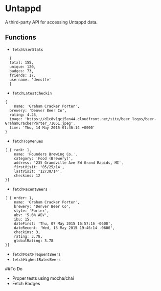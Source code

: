 # Untappd

A third-party API for accessing Untappd data.

## Functions

* `fetchUserStats`

```
  {
  total: 155,
  unique: 120,
  badges: 73,
  friends: 17,
  username: 'denolfe' 
  }
```

* `fetchLatestCheckin`

```
{ 
    name: 'Graham Cracker Porter',
  brewery: 'Denver Beer Co',
  rating: 4.25,
  image: 'https://d1c8v1qci5en44.cloudfront.net/site/beer_logos/beer-GrahamCrackerPorter_71051.jpeg',
  time: 'Thu, 14 May 2015 01:46:14 +0000' 
}
```

* `fetchTopVenues`

```
[ { rank: 1,
    name: 'Founders Brewing Co.',
    category: 'Food (Brewery)',
    address: '235 Grandville Ave SW Grand Rapids, MI',
    firstVisit: '05/25/14',
    lastVisit: '12/30/14',
    checkins: 12 
}]
```

* `fetchRecentBeers`

```
[ { order: 1,
    name: 'Graham Cracker Porter',
    brewery: 'Denver Beer Co',
    style: 'Porter',
    abv: '5.6% ABV',
    ibu: 15,
    dateFirst: 'Thu, 07 May 2015 16:57:16 -0600',
    dateRecent: 'Wed, 13 May 2015 19:46:14 -0600',
    checkins: 3,
    rating: 3.78,
    globalRating: 3.78 
}]
```

* `fetchMostFrequentBeers`
* `fetchHighestRatedBeers`


##To Do

* Proper tests using mocha/chai
* Fetch Badges